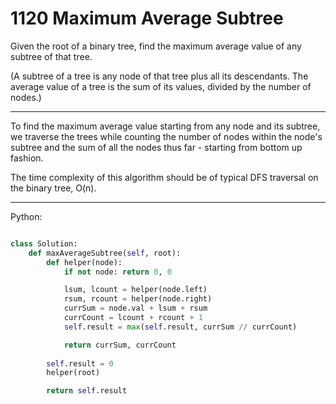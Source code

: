 # 1120 Maximum Average Subtree

Given the root of a binary tree, find the maximum average value of any subtree
of that tree.

(A subtree of a tree is any node of that tree plus all its descendants. The
average value of a tree is the sum of its values, divided by the number of
nodes.)

---

To find the maximum average value starting from any node and its subtree, we
traverse the trees while counting the number of nodes within the node's subtree
and the sum of all the nodes thus far - starting from bottom up fashion.

The time complexity of this algorithm should be of typical DFS traversal on the
binary tree, O(n).

---

Python:

```python

class Solution:
    def maxAverageSubtree(self, root):
        def helper(node):
            if not node: return 0, 0

            lsum, lcount = helper(node.left)
            rsum, rcount = helper(node.right)
            currSum = node.val + lsum + rsum
            currCount = lcount + rcount + 1
            self.result = max(self.result, currSum // currCount)

            return currSum, currCount
       
        self.result = 0
        helper(root)

        return self.result
```
